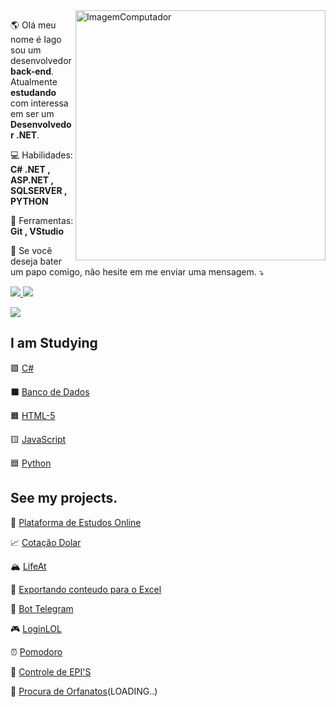 <img src="https://imgur.com/iP15KIv.png" min-width="400px" max-width="400px" width="400px" align="right" alt="ImagemComputador">

<p align="left"> 
  🌎 Olá meu nome é Iago sou um desenvolvedor <strong>back-end</strong>.<br>
  Atualmente <strong>estudando</strong> com interessa em ser um <strong>Desenvolvedor .NET</strong>.
</p>

<p align="left">
  💻 Habilidades: <strong>C# .NET , ASP.NET , SQLSERVER , PYTHON</strong>
</p>

<p align="left">
  💼 Ferramentas: <strong>Git , VStudio</strong>
</p>

<p align="left">
  💌 Se você deseja bater um papo comigo, não hesite em me enviar uma mensagem. ⤵️
</p>

<p align="left">

<a href="https://www.linkedin.com/in/iagoaferreira/" alt="Linkedin">
<img src="https://img.shields.io/badge/-Linkedin-1C1C1C?style=for-the-badge&amp;logo=Linkedin&amp;logoColor=009c86&amp;link=https://www.linkedin.com/in/iuricode" style="max-width:100%;">

  <a href="https://www.instagram.com/iago_ferreira010/?hl=pt-br" alt="Linkedin">
<img src= "https://img.shields.io/badge/-Instagram-1C1C1C?style=for-the-badge&amp;logo=Instagram&amp;logoColor=009c86&amp;link=https://www.instagram.com/iuricode" style="max-width:100%;">
    </p>  </a>
  
![](https://komarev.com/ghpvc/?username=IagoAntunes)



## I am Studying

:purple_square: [C#](https://github.com/IagoAntunes/C-sharp-_Learning)

:black_large_square: [Banco de Dados](https://github.com/IagoAntunes/MYSQL)

:orange_square: [HTML-5](https://github.com/IagoAntunes/HTML-5__learning)
 
 :yellow_square: [JavaScript](https://github.com/IagoAntunes/Java-Script__learning)
 
 :blue_square: [Python](https://github.com/IagoAntunes/Python__learning)

## See my projects.

:blue_book: [Plataforma de Estudos Online](https://github.com/IagoAntunes/NLW-2)
  
:chart_with_upwards_trend: [Cotação Dolar](https://github.com/IagoAntunes/CotacaoDolar)
  
:mountain_snow: [LifeAt](https://github.com/IagoAntunes/LifeAt)
  
:green_book: [Exportando conteudo para o Excel](https://github.com/IagoAntunes/C-sharp-_Learning/tree/main/Projetos/Cota%C3%A7%C3%A3o%20Dolar)
  
:robot: [Bot Telegram](https://github.com/IagoAntunes/C-sharp-_Learning/tree/main/Projetos/Bot%20Telegram)

:video_game: [LoginLOL](https://github.com/IagoAntunes/LoginLOL)
  
:alarm_clock: [Pomodoro](https://github.com/IagoAntunes/Pomodoro)

:construction: [Controle de EPI'S](https://github.com/IagoAntunes/Projeto-AlfaID)

:wedding: [Procura de Orfanatos](https://github.com/IagoAntunes/Happy-NLW)(LOADING..)





